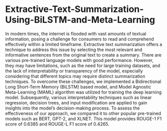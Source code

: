 # Extractive-Text-Summarization-Using-BiLSTM-and-Meta-Learning
In modern times, the internet is flooded with vast amounts of textual information, posing  a challenge for consumers to read and comprehend effectively within a limited timeframe. Extractive text summarization
offers a technique to address this issue by selecting the most relevant and informative sentences from the original text to create a summary. There are various pre-trained language models with good performance. However, they may have limitations, such as the need for large training datasets, and the lack of interpretability or transparency of the model, especially considering that different topics may require distinct summarization techniques. To overcome these challenges, we implemented a Bidirectional Long Short-Term Memory (BiLSTM) based model, and Model Agnostic Meta-Learning (MAML) algorithm was utilized for training the deep learning model. Subsequently, various interpretability techniques such as linear regression, decision trees, and input modification are applied to gain insights into the model’s decision-making process. To assess the effectiveness of our approach, we compared it to other popular pre-trained models such as BERT, GPT-2, and XLNET. This model provides ROUGE-1 F1 score of 0.6385 and ROUGE-L F1 score of 0.4265. 
